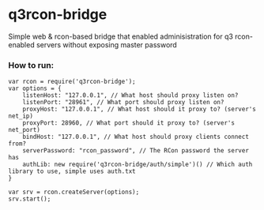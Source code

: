 q3rcon-bridge
=============

Simple web &amp; rcon-based bridge that enabled adminisistration for q3 rcon-enabled servers without exposing master password


### How to run:
```node
var rcon = require('q3rcon-bridge');
var options = {
	listenHost: "127.0.0.1", // What host should proxy listen on?
	listenPort: "28961", // What port should proxy listen on?
	proxyHost: "127.0.0.1", // What host should it proxy to? (server's net_ip)
	proxyPort: 28960, // What port should it proxy to? (server's net_port)
	bindHost: "127.0.0.1", // What host should proxy clients connect from?
	serverPassword: "rcon_password", // The RCon password the server has
	authLib: new require('q3rcon-bridge/auth/simple')() // Which auth library to use, simple uses auth.txt
}

var srv = rcon.createServer(options);
srv.start();
```
